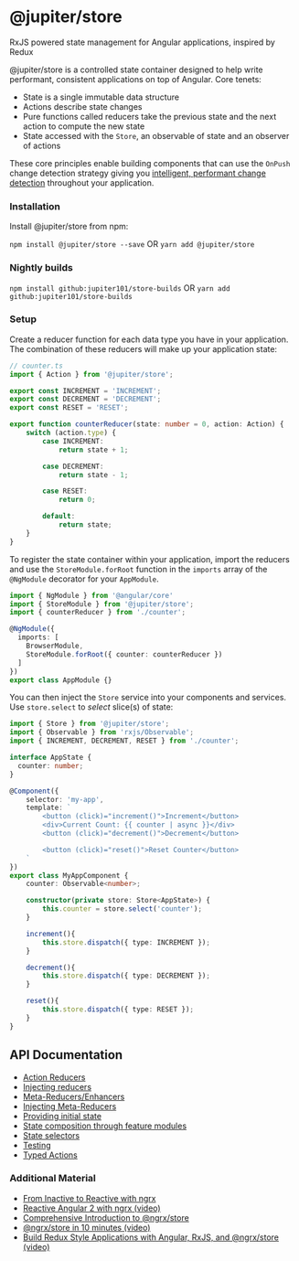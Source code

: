 # @jupiter/store

RxJS powered state management for Angular applications, inspired by Redux

@jupiter/store is a controlled state container designed to help write performant, consistent applications
on top of Angular. Core tenets:
- State is a single immutable data structure
- Actions describe state changes
- Pure functions called reducers take the previous state and the next action to compute the new state
- State accessed with the `Store`, an observable of state and an observer of actions

These core principles enable building components that can use the `OnPush` change detection strategy
giving you [intelligent, performant change detection](http://blog.thoughtram.io/angular/2016/02/22/angular-2-change-detection-explained.html#smarter-change-detection)
throughout your application.

### Installation
Install @jupiter/store from npm:

`npm install @jupiter/store --save` OR `yarn add @jupiter/store`


### Nightly builds

`npm install github:jupiter101/store-builds` OR `yarn add github:jupiter101/store-builds`


### Setup
Create a reducer function for each data type you have in your application. The combination of these reducers will
make up your application state:

```ts
// counter.ts
import { Action } from '@jupiter/store';

export const INCREMENT = 'INCREMENT';
export const DECREMENT = 'DECREMENT';
export const RESET = 'RESET';

export function counterReducer(state: number = 0, action: Action) {
	switch (action.type) {
		case INCREMENT:
			return state + 1;

		case DECREMENT:
			return state - 1;

		case RESET:
			return 0;

		default:
			return state;
	}
}
```

To register the state container within your application, import the reducers and use the `StoreModule.forRoot`
function in the `imports` array of the `@NgModule` decorator for your `AppModule`.

```ts
import { NgModule } from '@angular/core'
import { StoreModule } from '@jupiter/store';
import { counterReducer } from './counter';

@NgModule({
  imports: [
    BrowserModule,
    StoreModule.forRoot({ counter: counterReducer })
  ]
})
export class AppModule {}
```


You can then inject the `Store` service into your components and services. Use `store.select` to _select_ slice(s) of state:

```ts
import { Store } from '@jupiter/store';
import { Observable } from 'rxjs/Observable';
import { INCREMENT, DECREMENT, RESET } from './counter';

interface AppState {
  counter: number;
}

@Component({
	selector: 'my-app',
	template: `
		<button (click)="increment()">Increment</button>
		<div>Current Count: {{ counter | async }}</div>
		<button (click)="decrement()">Decrement</button>

		<button (click)="reset()">Reset Counter</button>
	`
})
export class MyAppComponent {
	counter: Observable<number>;

	constructor(private store: Store<AppState>) {
		this.counter = store.select('counter');
	}

	increment(){
		this.store.dispatch({ type: INCREMENT });
	}

	decrement(){
		this.store.dispatch({ type: DECREMENT });
	}

	reset(){
		this.store.dispatch({ type: RESET });
	}
}
```

## API Documentation
- [Action Reducers](./actions.md#action-reducers)
- [Injecting reducers](./api.md#injecting-reducers)
- [Meta-Reducers/Enhancers](./api.md#meta-reducers)
- [Injecting Meta-Reducers](./api.md#injecting-meta-reducers)
- [Providing initial state](./api.md#initial-state)
- [State composition through feature modules](./api.md#feature-module-state-composition)
- [State selectors](./selectors.md)
- [Testing](./testing.md)
- [Typed Actions](./actions.md#typed-actions)


### Additional Material
- [From Inactive to Reactive with ngrx](https://www.youtube.com/watch?v=cyaAhXHhxgk)
- [Reactive Angular 2 with ngrx (video)](https://youtu.be/mhA7zZ23Odw)
- [Comprehensive Introduction to @ngrx/store](https://gist.github.com/btroncone/a6e4347326749f938510)
- [@ngrx/store in 10 minutes (video)](https://egghead.io/lessons/angular-2-ngrx-store-in-10-minutes)
- [Build Redux Style Applications with Angular, RxJS, and @ngrx/store (video)](https://egghead.io/courses/building-a-time-machine-with-angular-2-and-rxjs)
